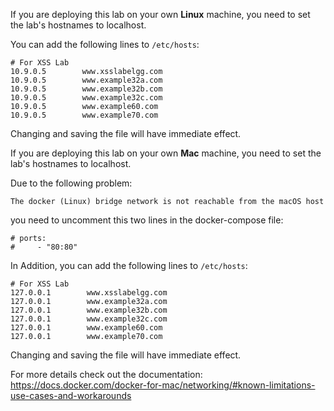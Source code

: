 If you are deploying this lab on your own **Linux** machine, you need to set the lab's hostnames to localhost.

You can add the following lines to `/etc/hosts`:
```
# For XSS Lab
10.9.0.5        www.xsslabelgg.com
10.9.0.5        www.example32a.com
10.9.0.5        www.example32b.com
10.9.0.5        www.example32c.com
10.9.0.5        www.example60.com
10.9.0.5        www.example70.com
```

Changing and saving the file will have immediate effect.

If you are deploying this lab on your own **Mac** machine, you need to set the lab's hostnames to localhost.

Due to the following problem: 

`The docker (Linux) bridge network is not reachable from the macOS host`

you need to uncomment this two lines in the docker-compose file: 

```
# ports:
#     - "80:80"
```
In Addition, you can add the following lines to `/etc/hosts`:
```
# For XSS Lab
127.0.0.1        www.xsslabelgg.com
127.0.0.1        www.example32a.com
127.0.0.1        www.example32b.com
127.0.0.1        www.example32c.com
127.0.0.1        www.example60.com
127.0.0.1        www.example70.com
```
Changing and saving the file will have immediate effect.

For more details check out the documentation: https://docs.docker.com/docker-for-mac/networking/#known-limitations-use-cases-and-workarounds 